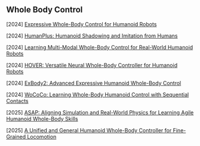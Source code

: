 ## Whole Body Control

[2024] [Expressive Whole-Body Control for Humanoid Robots](https://arxiv.org/abs/2402.16796)

[2024] [HumanPlus: Humanoid Shadowing and Imitation from Humans](https://humanoid-ai.github.io/)

[2024] [Learning Multi-Modal Whole-Body Control for Real-World Humanoid Robots](https://masked-humanoid.github.io/mhc/)

[2024] [HOVER: Versatile Neural Whole-Body Controller for Humanoid Robots](https://arxiv.org/abs/2410.21229)

[2024] [ExBody2: Advanced Expressive Humanoid Whole-Body Control](https://arxiv.org/abs/2412.13196)

[2024] [WoCoCo: Learning Whole-Body Humanoid Control with Sequential Contacts](https://arxiv.org/abs/2406.06005)

[2025] [ASAP: Aligning Simulation and Real-World Physics for Learning Agile Humanoid Whole-Body Skills](https://arxiv.org/abs/2502.01143)

[2025] [A Unified and General Humanoid Whole-Body Controller for Fine-Grained Locomotion](https://arxiv.org/abs/2502.03206)

